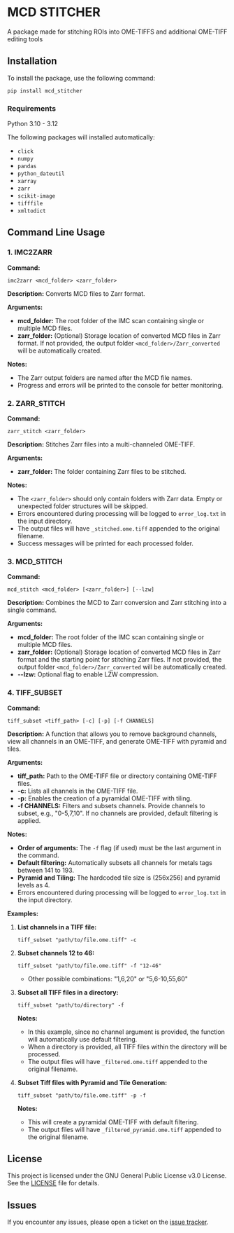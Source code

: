 # MCD STITCHER

A package made for stitching ROIs into OME-TIFFS and additional OME-TIFF editing tools

## Installation

To install the package, use the following command:

```
pip install mcd_stitcher
```

### Requirements

Python 3.10 - 3.12

The following packages will installed automatically:

- `click`
- `numpy`
- `pandas`
- `python_dateutil`
- `xarray`
- `zarr`
- `scikit-image`
- `tifffile`	
- `xmltodict`

## Command Line Usage

### 1. IMC2ZARR

**Command:** 

```
imc2zarr <mcd_folder> <zarr_folder>
```

**Description:**
Converts MCD files to Zarr format.

**Arguments:**
- **mcd_folder:** The root folder of the IMC scan containing single or multiple MCD files.
- **zarr_folder:** (Optional) Storage location of converted MCD files in Zarr format. If not provided, the output folder `<mcd_folder>/Zarr_converted` will be automatically created.

**Notes:**
- The Zarr output folders are named after the MCD file names.
- Progress and errors will be printed to the console for better monitoring.

### 2. ZARR_STITCH

**Command:** 

```
zarr_stitch <zarr_folder>
```

**Description:**
Stitches Zarr files into a multi-channeled OME-TIFF.

**Arguments:**
- **zarr_folder:** The folder containing Zarr files to be stitched.

**Notes:**
- The `<zarr_folder>` should only contain folders with Zarr data. Empty or unexpected folder structures will be skipped.
- Errors encountered during processing will be logged to `error_log.txt` in the input directory.
- The output files will have `_stitched.ome.tiff` appended to the original filename.
- Success messages will be printed for each processed folder.

### 3. MCD_STITCH

**Command:** 

```
mcd_stitch <mcd_folder> [<zarr_folder>] [--lzw]
```

**Description:**
Combines the MCD to Zarr conversion and Zarr stitching into a single command.

**Arguments:**
- **mcd_folder:** The root folder of the IMC scan containing single or multiple MCD files.
- **zarr_folder:** (Optional) Storage location of converted MCD files in Zarr format and the starting point for stitching Zarr files. If not provided, the output folder `<mcd_folder>/Zarr_converted` will be automatically created.
- **--lzw:** Optional flag to enable LZW compression.

### 4. TIFF_SUBSET

**Command:** 

```
tiff_subset <tiff_path> [-c] [-p] [-f CHANNELS]
```

**Description:**
A function that allows you to remove background channels, view all channels in an OME-TIFF, and generate OME-TIFF with pyramid and tiles.

**Arguments:**
- **tiff_path:** Path to the OME-TIFF file or directory containing OME-TIFF files.
- **-c:** Lists all channels in the OME-TIFF file.
- **-p:** Enables the creation of a pyramidal OME-TIFF with tiling.
- **-f CHANNELS:** Filters and subsets channels. Provide channels to subset, e.g., "0-5,7,10". If no channels are provided, default filtering is applied. 

**Notes:**
- **Order of arguments:** The `-f` flag (if used) must be the last argument in the command.
- **Default filtering:** Automatically subsets all channels for metals tags between 141 to 193.
- **Pyramid and Tiling:** The hardcoded tile size is (256x256) and pyramid levels as 4.
- Errors encountered during processing will be logged to `error_log.txt` in the input directory.

**Examples:**
1. **List channels in a TIFF file:**
    ```
    tiff_subset "path/to/file.ome.tiff" -c
    ```

2. **Subset channels 12 to 46:**
    ```
    tiff_subset "path/to/file.ome.tiff" -f "12-46"
    ```
    - Other possible combinations: "1,6,20" or "5,6-10,55,60"

3. **Subset all TIFF files in a directory:**
    ```
    tiff_subset "path/to/directory" -f
    ```

	**Notes:**
	- In this example, since no channel argument is provided, the function will automatically use default filtering.
	- When a directory is provided, all TIFF files within the directory will be processed.
	- The output files will have `_filtered.ome.tiff` appended to the original filename.

4. **Subset Tiff files with Pyramid and Tile Generation:**
    ```
    tiff_subset "path/to/file.ome.tiff" -p -f	
    ```

	**Notes:**
	- This will create a pyramidal OME-TIFF with default filtering.
	- The output files will have `_filtered_pyramid.ome.tiff` appended to the original filename.

## License

This project is licensed under the GNU General Public License v3.0 License. See the [LICENSE](https://github.com/PawanChaurasia/mcd_stitcher/blob/main/LICENSE) file for details.

## Issues

If you encounter any issues, please open a ticket on the [issue tracker](https://github.com/PawanChaurasia/mcd_stitcher/issues).
